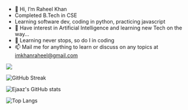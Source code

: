 - 👋 Hi, I’m Raheel Khan
- Completed B.Tech in CSE
- Learning software dev, coding in python, practicing javascript
- 👀 Have interest in Artificial Intelligence and learning new Tech on the way...
- 🌱 Learning never stops, so do I in coding
- 📫 Mail me for anything to learn or discuss on any topics at imkhanraheel@gmail.com


![](https://komarev.com/ghpvc/?username=iamkhanraheel&color=blue)

![GitHub Streak](https://github-readme-streak-stats.herokuapp.com/?user=iamkhanraheel&count_private=true&show_icons=true)

![Ejaaz's GitHub stats](https://github-readme-stats.vercel.app/api?username=iamkhanraheel&show_icons=true&theme=radical&count_private=true&show_icons=true)

![Top Langs](https://github-readme-stats.vercel.app/api/top-langs/?username=iamkhanraheel&layout=compact&count_private=true&show_icons=true)
<!---
Romeo017/Romeo017 is a ✨ special ✨ repository because its `README.md` (this file) appears on your GitHub profile.
You can click the Preview link to take a look at your changes.
--->
